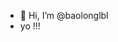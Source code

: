 - 👋 Hi, I’m @baolonglbl
- yo !!!
<!---
baolonglbl/baolonglbl is a ✨ special ✨ repository because its `README.md` (this file) appears on your GitHub profile.
You can click the Preview link to take a look at your changes.
--->
